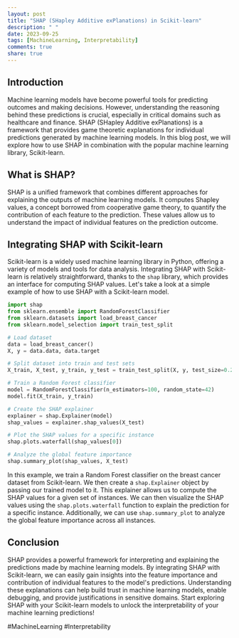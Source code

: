 ```yaml
---
layout: post
title: "SHAP (SHapley Additive exPlanations) in Scikit-learn"
description: " "
date: 2023-09-25
tags: [MachineLearning, Interpretability]
comments: true
share: true
---
```


## Introduction

Machine learning models have become powerful tools for predicting outcomes and making decisions. However, understanding the reasoning behind these predictions is crucial, especially in critical domains such as healthcare and finance. SHAP (SHapley Additive exPlanations) is a framework that provides game theoretic explanations for individual predictions generated by machine learning models. In this blog post, we will explore how to use SHAP in combination with the popular machine learning library, Scikit-learn.

## What is SHAP?

SHAP is a unified framework that combines different approaches for explaining the outputs of machine learning models. It computes Shapley values, a concept borrowed from cooperative game theory, to quantify the contribution of each feature to the prediction. These values allow us to understand the impact of individual features on the prediction outcome.

## Integrating SHAP with Scikit-learn

Scikit-learn is a widely used machine learning library in Python, offering a variety of models and tools for data analysis. Integrating SHAP with Scikit-learn is relatively straightforward, thanks to the `shap` library, which provides an interface for computing SHAP values. Let's take a look at a simple example of how to use SHAP with a Scikit-learn model.

```python
import shap
from sklearn.ensemble import RandomForestClassifier
from sklearn.datasets import load_breast_cancer
from sklearn.model_selection import train_test_split

# Load dataset
data = load_breast_cancer()
X, y = data.data, data.target

# Split dataset into train and test sets
X_train, X_test, y_train, y_test = train_test_split(X, y, test_size=0.2, random_state=42)

# Train a Random Forest classifier
model = RandomForestClassifier(n_estimators=100, random_state=42)
model.fit(X_train, y_train)

# Create the SHAP explainer
explainer = shap.Explainer(model)
shap_values = explainer.shap_values(X_test)

# Plot the SHAP values for a specific instance
shap.plots.waterfall(shap_values[0])

# Analyze the global feature importance
shap.summary_plot(shap_values, X_test)
```

In this example, we train a Random Forest classifier on the breast cancer dataset from Scikit-learn. We then create a `shap.Explainer` object by passing our trained model to it. This explainer allows us to compute the SHAP values for a given set of instances. We can then visualize the SHAP values using the `shap.plots.waterfall` function to explain the prediction for a specific instance. Additionally, we can use `shap.summary_plot` to analyze the global feature importance across all instances.

## Conclusion

SHAP provides a powerful framework for interpreting and explaining the predictions made by machine learning models. By integrating SHAP with Scikit-learn, we can easily gain insights into the feature importance and contribution of individual features to the model's predictions. Understanding these explanations can help build trust in machine learning models, enable debugging, and provide justifications in sensitive domains. Start exploring SHAP with your Scikit-learn models to unlock the interpretability of your machine learning predictions!

#MachineLearning #Interpretability
